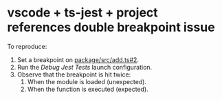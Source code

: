 # vscode + ts-jest + project references double breakpoint issue

To reproduce:

1. Set a breakpoint on [package/src/add.ts#2](src/add.ts#2).
2. Run the _Debug Jest Tests_ launch configuration.
3. Observe that the breakpoint is hit twice:
   1. When the module is loaded (unexpected).
   2. When the function is executed (expected).
